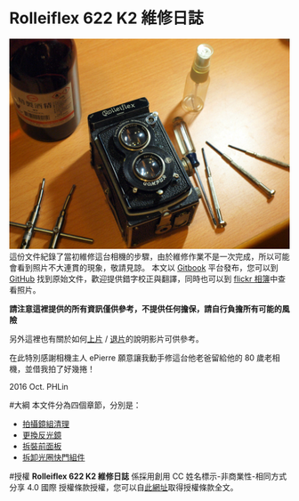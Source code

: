 # Rolleiflex 622 K2 維修日誌

![Rolleiflex](../images/P1090459.JPG)
這份文件紀錄了當初維修這台相機的步驟，由於維修作業不是一次完成，所以可能會看到照片不大連貫的現象，敬請見諒。
本文以 [Gitbook](https://cypresslin.gitbooks.io/rolleiflex-622-repair/content/) 平台發布，您可以到 [GitHub](https://github.com/Cypresslin/book-repair-rolleiflex622) 找到原始文件，歡迎提供錯字校正與翻譯，同時也可以到 [flickr 相簿](https://www.flickr.com/photos/57342563@N00/albums/72157672119064724)中查看照片。

**請注意這裡提供的所有資訊僅供參考，不提供任何擔保，請自行負擔所有可能的風險**

另外這裡也有關於如何[上片](https://youtu.be/vM9XcC0Qwdc) / [退片](https://youtu.be/Zn-e0FLdRuc)的說明影片可供參考。

在此特別感謝相機主人 ePierre 願意讓我動手修這台他老爸留給他的 80 歲老相機，並借我拍了好幾捲！

2016 Oct. PHLin

#大綱
本文件分為四個章節，分別是：
* [拍攝鏡組清理](lens_cleaning.md)
* [更換反光鏡](mirror_replacement.md)
* [拆裝前面板](front_plate.md)
* [拆卸光圈快門組件](disassemble_compur.md)

#授權
**Rolleiflex 622 K2 維修日誌** 係採用創用 CC 姓名標示-非商業性-相同方式分享 4.0 國際 授權條款授權，您可以自[此網址](http://creativecommons.org/licenses/by-nc-sa/4.0/)取得授權條款全文。

